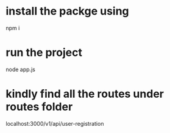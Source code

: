 
# install the packge using
npm i

# run the project

node app.js


# kindly find all the routes under routes folder

localhost:3000/v1/api/user-registration


